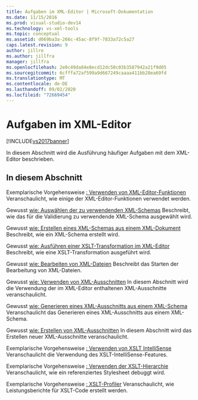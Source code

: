 ```yaml
---
title: Aufgaben im XML-Editor | Microsoft-Dokumentation
ms.date: 11/15/2016
ms.prod: visual-studio-dev14
ms.technology: vs-xml-tools
ms.topic: conceptual
ms.assetid: d069ba3a-266c-45ac-8f9f-7833a72c5a27
caps.latest.revision: 9
author: jillre
ms.author: jillfra
manager: jillfra
ms.openlocfilehash: 2e0c49da84e8ecd12dc50c03b3587942a21f9d05
ms.sourcegitcommit: 6cfffa72af599a9d667249caaaa411bb28ea69fd
ms.translationtype: MT
ms.contentlocale: de-DE
ms.lasthandoff: 09/02/2020
ms.locfileid: "72669454"
---
```

# <a name="xml-editor-tasks"></a>Aufgaben im XML-Editor
[!INCLUDE[vs2017banner](../includes/vs2017banner.md)]

In diesem Abschnitt wird die Ausführung häufiger Aufgaben mit dem XML-Editor beschrieben.

## <a name="in-this-section"></a>In diesem Abschnitt
 Exemplarische Vorgehensweise [: Verwenden von XML-Editor-Funktionen](../xml-tools/walkthrough-using-xml-editor-features.md) Veranschaulicht, wie einige der XML-Editor-Funktionen verwendet werden.

 Gewusst [wie: Auswählen der zu verwendenden XML-Schemas](../xml-tools/how-to-select-the-xml-schemas-to-use.md) Beschreibt, wie das für die Validierung zu verwendende XML-Schema ausgewählt wird.

 Gewusst [wie: Erstellen eines XML-Schemas aus einem XML-Dokument](../xml-tools/how-to-create-an-xml-schema-from-an-xml-document.md) Beschreibt, wie ein XML-Schema erstellt wird.

 Gewusst [wie: Ausführen einer XSLT-Transformation im XML-Editor](../xml-tools/how-to-execute-an-xslt-transformation-from-the-xml-editor.md) Beschreibt, wie eine XSLT-Transformation ausgeführt wird.

 Gewusst [wie: Bearbeiten von XML-Dateien](../xml-tools/how-to-edit-xml-files.md) Beschreibt das Starten der Bearbeitung von XML-Dateien.

 Gewusst [wie: Verwenden von XML-Ausschnitten](../xml-tools/how-to-use-xml-snippets.md)
In diesem Abschnitt wird die Verwendung der im XML-Editor enthaltenen XML-Ausschnitte veranschaulicht.

 Gewusst [wie: Generieren eines XML-Ausschnitts aus einem XML-Schema](../xml-tools/how-to-generate-an-xml-snippet-from-an-xml-schema.md) Veranschaulicht das Generieren eines XML-Ausschnitts aus einem XML-Schema.

 Gewusst [wie: Erstellen von XML-Ausschnitten](../xml-tools/how-to-create-xml-snippets.md)
In diesem Abschnitt wird das Erstellen neuer XML-Ausschnitte veranschaulicht.

 Exemplarische Vorgehensweise [: Verwenden von XSLT IntelliSense](../xml-tools/walkthrough-using-xslt-intellisense.md) Veranschaulicht die Verwendung des XSLT-IntelliSense-Features.

 Exemplarische Vorgehensweise [: Verwenden der XSLT-Hierarchie](../xml-tools/walkthrough-using-xslt-hierarchy.md) Veranschaulicht, wie ein referenziertes Stylesheet debuggt wird.

 Exemplarische Vorgehensweise [: XSLT-Profiler](../xml-tools/walkthrough-xslt-profiler.md) Veranschaulicht, wie Leistungsberichte für XSLT-Code erstellt werden.
